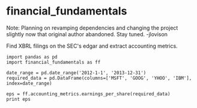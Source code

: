 financial_fundamentals
======================

Note: Planning on revamping dependencies and changing the project slightly now that original author abandoned. Stay tuned. -jlovison


Find XBRL filings on the SEC's edgar and extract accounting metrics.

	import pandas as pd
	import financial_fundamentals as ff
	
	date_range = pd.date_range('2012-1-1', '2013-12-31')
	required_data = pd.DataFrame(columns=['MSFT', 'GOOG', 'YHOO', 'IBM'], index=date_range)

	eps = ff.accounting_metrics.earnings_per_share(required_data)
	print eps

